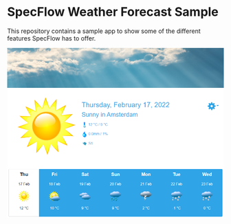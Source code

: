 # SpecFlow Weather Forecast Sample

This repository contains a sample app to show some of the different features SpecFlow has to offer.

![](./screenshot.png)